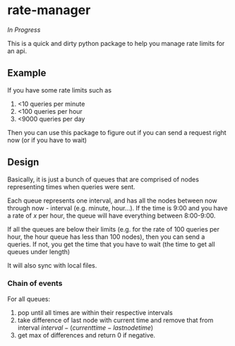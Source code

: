 # rate-manager

_In Progress_

This is a quick and dirty python package to help you manage rate limits for an api.

## Example

If you have some rate limits such as

1. <10 queries per minute
2. <100 queries per hour
3. <9000 queries per day

Then you can use this package to figure out if you can send a request right now (or if you have to wait)

## Design

Basically, it is just a bunch of queues that are comprised of nodes representing times when queries were sent.

Each queue represents one interval, and has all the nodes between now through now - interval (e.g. minute, hour...). If the time is 9:00 and you have a rate of $x$ per hour, the queue will have everything between 8:00-9:00.

If all the queues are below their limits (e.g. for the rate of 100 queries per hour, the hour queue has less than 100 nodes), then you can send a queries. If not, you get the time that you have to wait (the time to get all queues under length)

It will also sync with local files.

### Chain of events

For all queues:

1. pop until all times are within their respective intervals
2. take difference of last node with current time and remove that from interval $interval - (current time - last node time)$
3. get max of differences and return 0 if negative.

